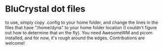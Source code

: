 # BluCrystal dot files

to use, simply copy .config to your home folder, and change the lines in the files that have "/home/dyna" to your home folder location (I couldn't figure out how to determine that on the fly). You need AwesomeWM and picom installed, and for now, it's rough around the edges.
Contributions are welcome!
